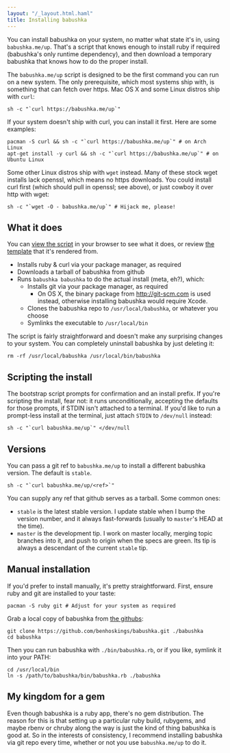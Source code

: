 ```yaml
---
layout: "/_layout.html.haml"
title: Installing babushka
---
```


You can install babushka on your system, no matter what state it's in, using `babushka.me/up`. That's a script that knows enough to install ruby if required (babushka's only runtime dependency), and then download a temporary babushka that knows how to do the proper install.

The `babushka.me/up` script is designed to be the first command you can run on a new system. The only prerequisite, which most systems ship with, is something that can fetch over https. Mac OS X and some Linux distros ship with `curl`:

    sh -c "`curl https://babushka.me/up`"

If your system doesn't ship with curl, you can install it first. Here are some examples:

    pacman -S curl && sh -c "`curl https://babushka.me/up`" # on Arch Linux
    apt-get install -y curl && sh -c "`curl https://babushka.me/up`" # on Ubuntu Linux

Some other Linux distros ship with `wget` instead. Many of these stock wget installs lack openssl, which means no https downloads. You could install curl first (which should pull in openssl; see above), or just cowboy it over http with wget:

    sh -c "`wget -O - babushka.me/up`" # Hijack me, please!


## What it does

You can [view the script](http://babushka.me/up) in your browser to see what it does, or review [the template](https://github.com/benhoskings/babushka.me/blob/master/app/views/bootstrap/up.sh.erb) that it's rendered from.

- Installs ruby & curl via your package manager, as required
- Downloads a tarball of babushka from github
- Runs `babushka babushka` to do the actual install (meta, eh?), which:
  - Installs git via your package manager, as required
    - On OS X, the binary package from http://git-scm.com is used instead, otherwise installing babushka would require Xcode.
  - Clones the babushka repo to `/usr/local/babushka`, or whatever you choose
  - Symlinks the executable to `/usr/local/bin`

The script is fairly straightforward and doesn't make any surprising changes to your system. You can completely uninstall babushka by just deleting it:

    rm -rf /usr/local/babushka /usr/local/bin/babushka


## Scripting the install

The bootstrap script prompts for confirmation and an install prefix. If you're scripting the install, fear not: it runs unconditionally, accepting the defaults for those prompts, if STDIN isn't attached to a terminal. If you'd like to run a prompt-less install at the terminal, just attach `STDIN` to `/dev/null` instead:

    sh -c "`curl babushka.me/up`" </dev/null


## Versions

You can pass a git ref to `babushka.me/up` to install a different babushka version. The default is `stable`.

    sh -c "`curl babushka.me/up/<ref>`"

You can supply any ref that github serves as a tarball. Some common ones:

- `stable` is the latest stable version. I update stable when I bump the version number, and it always fast-forwards (usually to `master`'s HEAD at the time).
- `master` is the development tip. I work on master locally, merging topic branches into it, and push to origin when the specs are green. Its tip is always a descendant of the current `stable` tip.


## Manual installation

If you'd prefer to install manually, it's pretty straightforward. First, ensure ruby and git are installed to your taste:

    pacman -S ruby git # Adjust for your system as required

Grab a local copy of babushka from [the githubs](https://github.com/benhoskings/babushka):

    git clone https://github.com/benhoskings/babushka.git ./babushka
    cd babushka

Then you can run babushka with `./bin/babushka.rb`, or if you like, symlink it into your PATH:

    cd /usr/local/bin
    ln -s /path/to/babushka/bin/babushka.rb ./babushka


## My kingdom for a gem

Even though babushka is a ruby app, there's no gem distribution. The reason for this is that setting up a particular ruby build, rubygems, and maybe rbenv or chruby along the way is just the kind of thing babushka is good at. So in the interests of consistency, I recommend installing babushka via git repo every time, whether or not you use `babushka.me/up` to do it.

